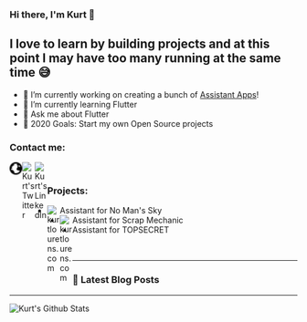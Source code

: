 ### Hi there, I'm Kurt 👋

## I love to learn by building projects and at this point I may have too many running at the same time 😅
- 🔭 I’m currently working on creating a bunch of [Assistant Apps][assistantAppsWebsite]!
- 🌱 I’m currently learning Flutter
- 💬 Ask me about Flutter
- 🥅 2020 Goals: Start my own Open Source projects

### Contact me:
[<img align="left" alt="kurtlourens.com" width="22px" src="https://raw.githubusercontent.com/iconic/open-iconic/master/svg/globe.svg" />][website]
[<img align="left" alt="Kurt's Twitter" width="22px" src="https://cdn.jsdelivr.net/npm/simple-icons@v3/icons/twitter.svg" />][twitter]
[<img align="left" alt="Kurt's LinkedIn" width="22px" src="https://cdn.jsdelivr.net/npm/simple-icons@v3/icons/linkedin.svg" />][linkedin]

<br />

### Projects:

- [<img align="left" alt="kurtlourens.com" width="22px" src="https://avatars0.githubusercontent.com/u/54021133?s=60&v=4" />][assistantnms]Assistant for No Man's Sky
- [<img align="left" alt="kurtlourens.com" width="22px" src="https://avatars2.githubusercontent.com/u/66905801?s=60&v=4" />][assistantsms]Assistant for Scrap Mechanic
- Assistant for TOPSECRET

<br />

---

### 📕 Latest Blog Posts
<!-- BLOG-POST-LIST:START -->
<!-- BLOG-POST-LIST:END -->

---

<img align="left" alt="Kurt's Github Stats" src="https://github-readme-stats.codestackr.vercel.app/api?username=Khaoz-Topsy&show_icons=true&hide_border=true" />

[website]: https://kurtlourens.com
[assistantappswebsite]: https://assistantapps.com
[assistantnms]: https://nmsassistant.com
[assistantsms]: https://scrapassistant.com
[twitter]: https://twitter.com/Khaoz-Topsy
[linkedin]: https://www.linkedin.com/in/kurtlourensza/
[devtalkplaylist]: https://www.youtube.com/playlist?list=PLkwxH9e_vrAJ0WbEsFA9W3I1W-g_BTsbt
